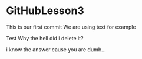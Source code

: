 # GitHubLesson3

This is our first commit
We are using text for example

Test
Why the hell did i delete it?

i know the answer cause you are dumb...
